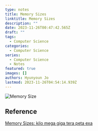 ```yaml
---
type: notes
title: Memory Sizes
linktitle: Memory Sizes
description: ""
date: 2023-11-26T00:47:42.565Z
draft: ""
tags:
  - Computer Science
categories:
  - Computer Science
series:
  - Computer Science
  - Notes
featured: true
images: []
authors: Hyunyoun Jo
lastmod: 2023-11-26T04:54:14.939Z
---
```


![Memory Size](/notes/memory-sizes-to-yotta.png?width=512px "https://cryptosmith.com/2013/10/18/memory-sizes-kilo-mega-giga-tera-peta-exa/")

## Reference

[Memory Sizes: kilo mega giga tera peta exa](https://cryptosmith.com/2013/10/18/memory-sizes-kilo-mega-giga-tera-peta-exa/)
